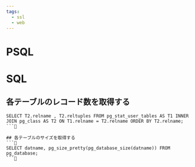 ```yaml
---
tags:
  - ssl
  - web
---
```


# PSQL

# SQL
## 各テーブルのレコード数を取得する
```
SELECT T2.relname , T2.reltuples FROM pg_stat_user_tables AS T1 INNER JOIN pg_class AS T2 ON T1.relname = T2.relname ORDER BY T2.relname;
```

## 各テーブルのサイズを取得する
```
SELECT datname, pg_size_pretty(pg_database_size(datname)) FROM pg_database;
```